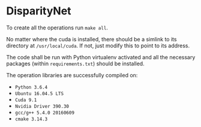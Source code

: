 # DisparityNet

To create all the operations run `make all`.

No matter where the cuda is installed, there should be a simlink to its directory at `/usr/local/cuda`.
If not, just modify this to point to its address.

The code shall be run with Python virtualenv activated and all the necessary packages (within `requirements.txt`) should be installed.

The operation libraries are successfully compiled on:
* `Python 3.6.4`
* `Ubuntu 16.04.5 LTS`
* `Cuda 9.1`
* `Nvidia Driver 390.30`
* `gcc/g++ 5.4.0 20160609`
* `cmake 3.14.3`